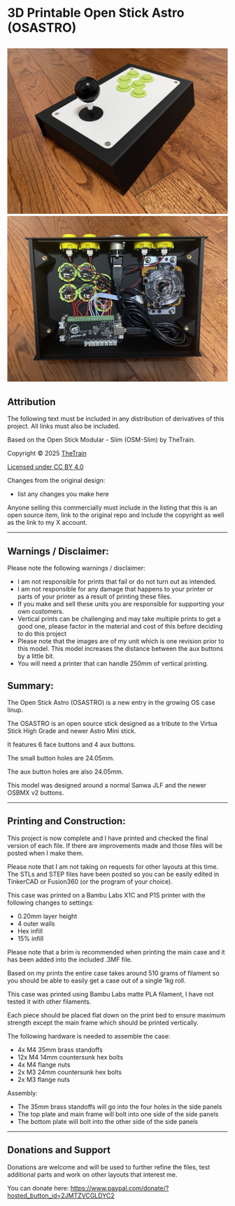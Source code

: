 # 3D Printable Open Stick Astro (OSASTRO)

![3D Printable Open Stick Astro (OSASTRO) 01)](Assets/OSASTRO%2001.JPG)
![3D Printable Open Stick Astro (OSASTRO) 05)](Assets/OSASTRO%2005.JPG)
---

## Attribution

The following text must be included in any distribution of derivatives of this project. All links must also be included.

Based on the Open Stick Modular - Slim (OSM-Slim) by TheTrain.

Copyright © 2025 [TheTrain](http://x.com/thetrain24)<br/>

[Licensed under CC BY 4.0](https://creativecommons.org/licenses/by/4.0/)

Changes from the original design:
  - list any changes you make here

Anyone selling this commercially must include in the listing that this is an open source item, link to the original repo and include the copyright as well as the link to my X account.

---

## Warnings / Disclaimer:

Please note the following warnings / disclaimer:
- I am not responsible for prints that fail or do not turn out as intended.
- I am not responsible for any damage that happens to your printer or parts of your printer as a result of printing these files.
- If you make and sell these units you are responsible for supporting your own customers.
- Vertical prints can be challenging and may take multiple prints to get a good one, please factor in the material and cost of this before deciding to do this project
- Please note that the images are of my unit which is one revision prior to this model.  This model increases the distance between the aux buttons by a little bit.
- You will need a printer that can handle 250mm of vertical printing.

## Summary:

The Open Stick Astro (OSASTRO) is a new entry in the growing OS case linup.  

The OSASTRO is an open source stick designed as a tribute to the Virtua Stick High Grade and newer Astro Mini stick.

It features 6 face buttons and 4 aux buttons.

The small button holes are 24.05mm.

The aux button holes are also 24.05mm.

This model was designed around a normal Sanwa JLF and the newer OSBMX v2 buttons.

---

## Printing and Construction:

This project is now complete and I have printed and checked the final version of each file.  If there are improvements made and those files will be posted when I make them.

Please note that I am not taking on requests for other layouts at this time.  The STLs and STEP files have been posted so you can be easily edited in TinkerCAD or Fusion360 (or the program of your choice).

This case was printed on a Bambu Labs X1C and P1S printer with the following changes to settings:
- 0.20mm layer height
- 4 outer walls
- Hex infill
- 15% infill

Please note that a brim is recommended when printing the main case and it has been added into the included .3MF file.

Based on my prints the entire case takes around 510 grams of filament so you should be able to easily get a case out of a single 1kg roll.  

This case was printed using Bambu Labs matte PLA filament, I have not tested it with other filaments.

Each piece should be placed flat down on the print bed to ensure maximum strength except the main frame which should be printed vertically. 

The following hardware is needed to assemble the case:
- 4x M4 35mm brass standoffs
- 12x M4 14mm countersunk hex bolts
- 4x M4 flange nuts
- 2x M3 24mm countersunk hex bolts
- 2x M3 flange nuts

Assembly:
- The 35mm brass standoffs will go into the four holes in the side panels
- The top plate and main frame will bolt into one side of the side panels 
- The bottom plate will bolt into the other side of the side panels

---

## Donations and Support

Donations are welcome and will be used to further refine the files, test additional parts and work on other layouts that interest me.

You can donate here: https://www.paypal.com/donate/?hosted_button_id=2JMTZVCGLDYC2
